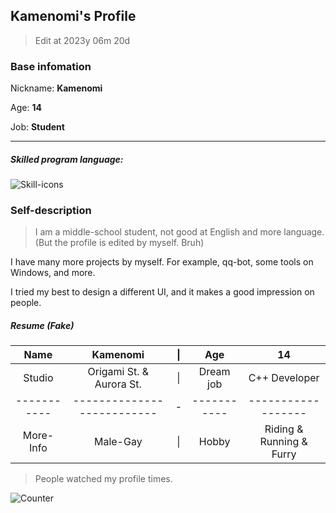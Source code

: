 ## Kamenomi's Profile

> Edit at 2023y 06m 20d

### Base infomation

Nickname: **Kamenomi**

Age: **14**

Job: **Student**

---

##### Skilled program language:

![Skill-icons](https://skillicons.dev/icons?i=ts,js,nodejs,py)

### Self-description

> I am a middle-school student, not good at English and more language. (But the profile is edited by myself. Bruh)

I have many more projects by myself. For example, qq-bot, some tools on Windows, and more.

I tried my best to design a different UI, and it makes a good impression on people.



##### Resume (**Fake**)

|    Name     |          Kamenomi          |  \|  |     Age     |            14            |
| :---------: | :------------------------: | :--: | :---------: | :----------------------: |
|   Studio    |  Origami St. & Aurora St.  |  \|  |  Dream job  |      C++ Developer       |
| ----------- | -------------------------- |  -   | ----------- |    ------------------    |
|  More-Info  |          Male-Gay          |  \|  |    Hobby    | Riding & Running & Furry |



> People watched my profile times.

![Counter](https://count.getloli.com/get/@kamenomi?theme=moebooru)
